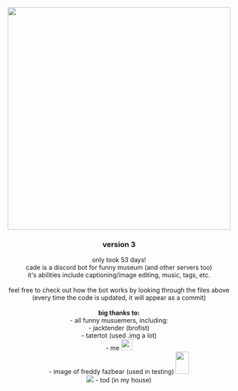 <p align="center">
  <img src="https://i.imgur.com/VcvrhfV.png" width="500">
  <h3 align="center">version 3</h3>
</p>
<p align="center">
  only took 53 days!
  <br>
  cade is a discord bot for funny museum (and other servers too)
  <br>
  it's abilities include captioning/image editing, music, tags, etc.
  <br>
  <br>
  feel free to check out how the bot works by looking through the files above
  <br>
  (every time the code is updated, it will appear as a commit)
  <br>
  <br>
  <strong>big thanks to:</strong>
  <br>
  - all funny musuemers, including:
  <br>
  - jacktender (brofist)
  <br>
  - tatertot (used .img a lot)
  <br>
  - me <img src="https://static-cdn.jtvnw.net/emoticons/v2/1/default/dark/1.0" width="25">
  <br>
  - image of freddy fazbear (used in testing)
  <img src="https://static.wikia.nocookie.net/five-nights-at-freddys-fanon/images/3/3a/Freddy_Fazbear_en_Fiesta_Full_Body.png/revision/latest/scale-to-width-down/180?cb=20201016162646" width="30" height="50">
  <br>
  <img src="https://i.imgur.com/eCHkJ10.jpg">
  - tod (in my house)
</p>
